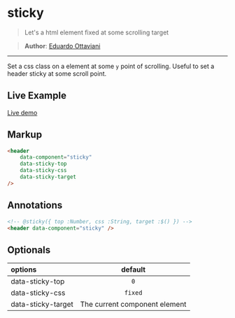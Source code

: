 # sticky

>Let's a html element fixed at some scrolling target

>**Author**: [Eduardo Ottaviani](//github.com/Javiani)

---

Set a css class on a element at some `y` point of scrolling. Useful to set a header sticky at some scroll point.

## Live Example

[Live demo](//rawgit.com/jails-org/Components/jquery/zepto/sticky/sample/index.htm)

## Markup

```html
<header
    data-component="sticky"
    data-sticky-top
    data-sticky-css
    data-sticky-target
/>

```

## Annotations

```html
<!-- @sticky({ top :Number, css :String, target :$() }) -->
<header data-component="sticky" />
```

## Optionals

| options                |     default
|:--------------         |:----------------:
| data-sticky-top        |    `0`
| data-sticky-css        |    `fixed`
| data-sticky-target     |    The current component element
